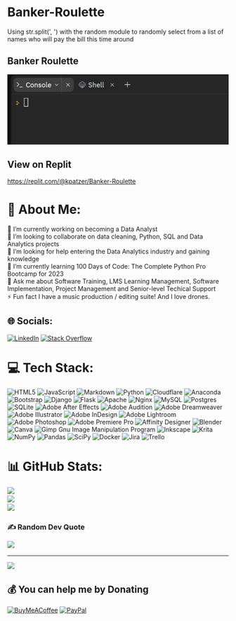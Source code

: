 # Banker-Roulette
Using str.split(', ') with the random module to randomly select from a list of names who will pay the bill this time around

## Banker Roulette ##

![Banker Roulette](<https://github.com/Ongoing-Knowledge-Scraping/Banker-Roulette/blob/main/Banker%20Roulette.gif> "Running the code")

## View on Replit ##

https://replit.com/@kpatzer/Banker-Roulette

# 💫 About Me:
🔭 I’m currently working on becoming a Data Analyst<br>👯 I’m looking to collaborate on data cleaning, Python, SQL and Data Analytics projects<br>🤝 I’m looking for help entering the Data Analytics industry and gaining knowledge<br>🌱 I’m currently learning 100 Days of Code: The Complete Python Pro Bootcamp for 2023<br>💬 Ask me about Software Training, LMS Learning Management, Software Implementation, Project Management and Senior-level Techical Support<br>⚡ Fun fact I have a music production / editing suite! And I love drones.


## 🌐 Socials:
[![LinkedIn](https://img.shields.io/badge/LinkedIn-%230077B5.svg?logo=linkedin&logoColor=white)](https://linkedin.com/in/kpatzer) [![Stack Overflow](https://img.shields.io/badge/-Stackoverflow-FE7A16?logo=stack-overflow&logoColor=white)](https://stackoverflow.com/users/kpatzer) 

# 💻 Tech Stack:
![HTML5](https://img.shields.io/badge/html5-%23E34F26.svg?style=flat&logo=html5&logoColor=white) ![JavaScript](https://img.shields.io/badge/javascript-%23323330.svg?style=flat&logo=javascript&logoColor=%23F7DF1E) ![Markdown](https://img.shields.io/badge/markdown-%23000000.svg?style=flat&logo=markdown&logoColor=white) ![Python](https://img.shields.io/badge/python-3670A0?style=flat&logo=python&logoColor=ffdd54) ![Cloudflare](https://img.shields.io/badge/Cloudflare-F38020?style=flat&logo=Cloudflare&logoColor=white) ![Anaconda](https://img.shields.io/badge/Anaconda-%2344A833.svg?style=flat&logo=anaconda&logoColor=white) ![Bootstrap](https://img.shields.io/badge/bootstrap-%23563D7C.svg?style=flat&logo=bootstrap&logoColor=white) ![Django](https://img.shields.io/badge/django-%23092E20.svg?style=flat&logo=django&logoColor=white) ![Flask](https://img.shields.io/badge/flask-%23000.svg?style=flat&logo=flask&logoColor=white) ![Apache](https://img.shields.io/badge/apache-%23D42029.svg?style=flat&logo=apache&logoColor=white) ![Nginx](https://img.shields.io/badge/nginx-%23009639.svg?style=flat&logo=nginx&logoColor=white) ![MySQL](https://img.shields.io/badge/mysql-%2300f.svg?style=flat&logo=mysql&logoColor=white) ![Postgres](https://img.shields.io/badge/postgres-%23316192.svg?style=flat&logo=postgresql&logoColor=white) ![SQLite](https://img.shields.io/badge/sqlite-%2307405e.svg?style=flat&logo=sqlite&logoColor=white) ![Adobe After Effects](https://img.shields.io/badge/Adobe%20After%20Effects-9999FF.svg?style=flat&logo=Adobe%20After%20Effects&logoColor=white) ![Adobe Audition](https://img.shields.io/badge/Adobe%20Audition-9999FF.svg?style=flat&logo=Adobe%20Audition&logoColor=white) ![Adobe Dreamweaver](https://img.shields.io/badge/Adobe%20Dreamweaver-FF61F6.svg?style=flat&logo=Adobe%20Dreamweaver&logoColor=white) ![Adobe Illustrator](https://img.shields.io/badge/adobeillustrator-%23FF9A00.svg?style=flat&logo=adobeillustrator&logoColor=white) ![Adobe InDesign](https://img.shields.io/badge/Adobe%20InDesign-49021F?style=flat&logo=adobeindesign&logoColor=white) ![Adobe Lightroom](https://img.shields.io/badge/Adobe%20Lightroom-31A8FF.svg?style=flat&logo=Adobe%20Lightroom&logoColor=white) ![Adobe Photoshop](https://img.shields.io/badge/adobephotoshop-%2331A8FF.svg?style=flat&logo=adobephotoshop&logoColor=white) ![Adobe Premiere Pro](https://img.shields.io/badge/Adobe%20Premiere%20Pro-9999FF.svg?style=flat&logo=Adobe%20Premiere%20Pro&logoColor=white) ![Affinity Designer](https://img.shields.io/badge/affinitydesginer-%231B72BE.svg?style=flat&logo=affinity-designer&logoColor=white) ![Blender](https://img.shields.io/badge/blender-%23F5792A.svg?style=flat&logo=blender&logoColor=white) ![Canva](https://img.shields.io/badge/Canva-%2300C4CC.svg?style=flat&logo=Canva&logoColor=white) ![Gimp Gnu Image Manipulation Program](https://img.shields.io/badge/Gimp-657D8B?style=flat&logo=gimp&logoColor=FFFFFF) ![Inkscape](https://img.shields.io/badge/Inkscape-e0e0e0?style=flat&logo=inkscape&logoColor=080A13) ![Krita](https://img.shields.io/badge/Krita-203759?style=flat&logo=krita&logoColor=EEF37B) ![NumPy](https://img.shields.io/badge/numpy-%23013243.svg?style=flat&logo=numpy&logoColor=white) ![Pandas](https://img.shields.io/badge/pandas-%23150458.svg?style=flat&logo=pandas&logoColor=white) ![SciPy](https://img.shields.io/badge/SciPy-%230C55A5.svg?style=flat&logo=scipy&logoColor=%white) ![Docker](https://img.shields.io/badge/docker-%230db7ed.svg?style=flat&logo=docker&logoColor=white) ![Jira](https://img.shields.io/badge/jira-%230A0FFF.svg?style=flat&logo=jira&logoColor=white) ![Trello](https://img.shields.io/badge/Trello-%23026AA7.svg?style=flat&logo=Trello&logoColor=white)
# 📊 GitHub Stats:
![](https://github-readme-stats.vercel.app/api?username=kpatzer&theme=dark&hide_border=false&include_all_commits=true&count_private=true)<br/>
![](https://github-readme-streak-stats.herokuapp.com/?user=kpatzer&theme=dark&hide_border=false)<br/>
![](https://github-readme-stats.vercel.app/api/top-langs/?username=kpatzer&theme=dark&hide_border=false&include_all_commits=true&count_private=true&layout=compact)

### ✍️ Random Dev Quote
![](https://quotes-github-readme.vercel.app/api?type=horizontal&theme=dark)

---
[![](https://visitcount.itsvg.in/api?id=kpatzer&label=Profile%20Views&color=3&icon=5&pretty=false)](https://visitcount.itsvg.in)

  ## 💰 You can help me by Donating
  [![BuyMeACoffee](https://img.shields.io/badge/Buy%20Me%20a%20Coffee-ffdd00?style=for-the-badge&logo=buy-me-a-coffee&logoColor=black)](https://buymeacoffee.com/kpatzer) [![PayPal](https://img.shields.io/badge/PayPal-00457C?style=for-the-badge&logo=paypal&logoColor=white)](https://paypal.me/kpatzer) 

  
<!-- Proudly created with GPRM ( https://gprm.itsvg.in ) -->
